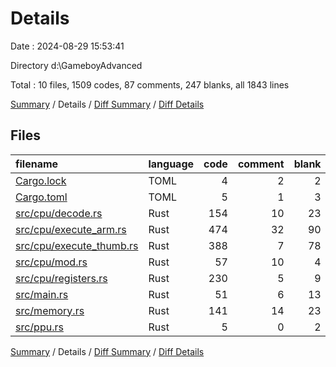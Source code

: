 # Details

Date : 2024-08-29 15:53:41

Directory d:\\GameboyAdvanced

Total : 10 files,  1509 codes, 87 comments, 247 blanks, all 1843 lines

[Summary](results.md) / Details / [Diff Summary](diff.md) / [Diff Details](diff-details.md)

## Files
| filename | language | code | comment | blank | total |
| :--- | :--- | ---: | ---: | ---: | ---: |
| [Cargo.lock](/Cargo.lock) | TOML | 4 | 2 | 2 | 8 |
| [Cargo.toml](/Cargo.toml) | TOML | 5 | 1 | 3 | 9 |
| [src/cpu/decode.rs](/src/cpu/decode.rs) | Rust | 154 | 10 | 23 | 187 |
| [src/cpu/execute_arm.rs](/src/cpu/execute_arm.rs) | Rust | 474 | 32 | 90 | 596 |
| [src/cpu/execute_thumb.rs](/src/cpu/execute_thumb.rs) | Rust | 388 | 7 | 78 | 473 |
| [src/cpu/mod.rs](/src/cpu/mod.rs) | Rust | 57 | 10 | 4 | 71 |
| [src/cpu/registers.rs](/src/cpu/registers.rs) | Rust | 230 | 5 | 9 | 244 |
| [src/main.rs](/src/main.rs) | Rust | 51 | 6 | 13 | 70 |
| [src/memory.rs](/src/memory.rs) | Rust | 141 | 14 | 23 | 178 |
| [src/ppu.rs](/src/ppu.rs) | Rust | 5 | 0 | 2 | 7 |

[Summary](results.md) / Details / [Diff Summary](diff.md) / [Diff Details](diff-details.md)